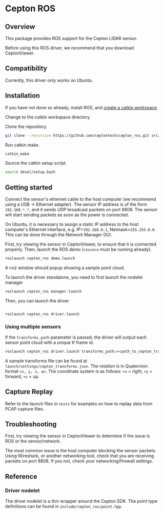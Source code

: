# Cepton ROS

## Overview

This package provides ROS support for the Cepton LIDAR sensor.

Before using this ROS driver, we recommend that you download CeptonViewer.

## Compatibility

Currently, this driver only works on Ubuntu.

## Installation

If you have not done so already, install ROS, and [create a catkin workspace](http://wiki.ros.org/ROS/Tutorials/InstallingandConfiguringROSEnvironment).

Change to the catkin workspace directory.

Clone the repository.

```sh
git clone --recursive https://github.com/ceptontech/cepton_ros.git src/cepton_ros
```

Run catkin make.

```sh
catkin_make
```

Source the catkin setup script.

```sh
source devel/setup.bash
```

## Getting started

Connect the sensor's ethernet cable to the host computer (we recommend using a USB -> Ethernet adapter). The sensor IP address is of the form `192.168.*.*`, and it sends UDP broadcast packets on port 8808. The sensor will start sending packets as soon as the power is connected.

On Ubuntu, it is necessary to assign a static IP address to the host computer's Ethernet interface, e.g. IP=`192.168.0.1`, Netmask=`255.255.0.0`. This can be done through the Network Manager GUI.

First, try viewing the sensor in CeptonViewer, to ensure that it is connected properly. Then, launch the ROS demo (`roscore` must be running already).

```sh
roslaunch cepton_ros demo.launch
```

A rviz window should popup showing a sample point cloud.

To launch the driver standalone, you need to first launch the nodelet manager

```sh
roslaunch cepton_ros manager.launch
```

Then, you can launch the driver

```sh

roslaunch cepton_ros driver.launch
```

### Using multiple sensors

If the `transforms_path` parameter is passed, the driver will output each sensor point cloud with a unique tf frame id.

```sh
roslaunch cepton_ros driver.launch transforms_path:=<path_to_cepton_transforms.json>
```

A sample transforms file can be found at `launch/settings/cepton_transforms.json`. The rotation is in Quaternion format `<x, y, z, w>`. The coordinate system is as follows: `+x` = right, `+y` = forward, `+z` = up.

## Capture Replay

Refer to the launch files in `tests` for examples on how to replay data from PCAP capture files.

## Troubleshooting

First, try viewing the sensor in CeptonViewer to determine if the issue is ROS or the sensor/network.

The most common issue is the host computer blocking the sensor packets. Using Wireshark, or another networking tool, check that you are receiving packets on port 8808. If you not, check your networking/firewall settings.

## Reference

### Driver nodelet

The driver nodelet is a thin wrapper around the Cepton SDK. The point type definitions can be found in `include/cepton_ros/point.hpp`.

